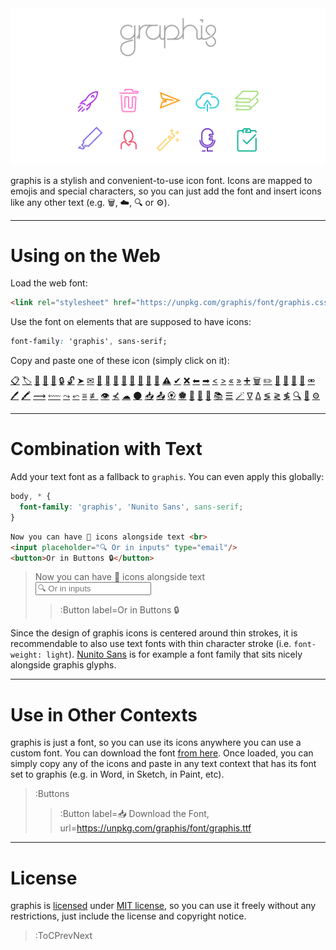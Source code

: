 <img src="/docs/assets/banner-rainbow.svg">

graphis is a stylish and convenient-to-use icon font. Icons are mapped to emojis and special characters,
so you can just add the font and insert icons like any other text (e.g. 🗑, ☁, 🔍 or ⚙).

---

# Using on the Web

Load the web font:

```html
<link rel="stylesheet" href="https://unpkg.com/graphis/font/graphis.css">
```
Use the font on elements that are supposed to have icons:
```css
font-family: 'graphis', sans-serif;
```

Copy and paste one of these icon (simply click on it):

[📋](:Glyph)
[🏷](:Glyph)
[👤](:Glyph)
[👥](:Glyph)
[👴](:Glyph)
[🔒](:Glyph)
[🔓](:Glyph)
[➤](:Glyph)
[✉](:Glyph)
[💬](:Glyph)
[](:Glyph)
[🎙](:Glyph)
[🎤](:Glyph)
[🎥](:Glyph)
[🎦](:Glyph)
[🎴](:Glyph)
[🚫](:Glyph)
[⚠](:Glyph)
[✔](:Glyph)
[❌](:Glyph)
[⬅](:Glyph)
[➡](:Glyph)
[<](:Glyph)
[>](:Glyph)
[«](:Glyph)
[»](:Glyph)
[➕](:Glyph)
[🗑](:Glyph)
[✏](:Glyph)
[📝](:Glyph)
[💭](:Glyph)
[💨](:Glyph)
[🔗](:Glyph)
[⚮](:Glyph)
[🖊](:Glyph)
[🖍](:Glyph)
[⟿](:Glyph)
[⬳](:Glyph)
[⤳](:Glyph)
[⬿](:Glyph)
[≡](:Glyph)
[≢](:Glyph)
[👁](:Glyph)
[⊀](:Glyph)
[☁](:Glyph)
[🌑](:Glyph)
[📥](:Glyph)
[📤](:Glyph)
[🏵](:Glyph)
[🏶](:Glyph)
[🙅](:Glyph)
[🚀](:Glyph)
[📄](:Glyph)
[📚](:Glyph)
[☰](:Glyph)
[🪄](:Glyph)
[∇](:Glyph)
[∆](:Glyph)
[≶](:Glyph)
[≷](:Glyph)
[≸](:Glyph)
[🔍](:Glyph)
[🙈](:Glyph)
[⚙](:Glyph)

---

# Combination with Text

Add your text font as a fallback to `graphis`. You can even apply this globally:
```css
body, * {
  font-family: 'graphis', 'Nunito Sans', sans-serif;
}
```
```markdown
Now you can have 👤 icons alongside text <br>
<input placeholder="🔍 Or in inputs" type="email"/>
<button>Or in Buttons 🔒</button>
```
>
> Now you can have 👤 icons alongside text <br>
> <input placeholder="🔍 Or in inputs" type="email"/>
> > :Button label=Or in Buttons 🔒
>

Since the design of graphis icons is centered around thin strokes, it is recommendable to also
use text fonts with thin character stroke (i.e. `font-weight: light`). [Nunito Sans](https://fonts.google.com/specimen/Nunito+Sans)
is for example a font family that sits nicely alongside graphis glyphs.

---

# Use in Other Contexts

graphis is just a font, so you can use its icons anywhere you can use a custom font. You can download the font
[from here](https://unpkg.com/graphis/font/graphis.ttf). Once loaded, you can simply copy any of the icons and paste
in any text context that has its font set to graphis (e.g. in Word, in Sketch, in Paint, etc).

> :Buttons
> > :Button label=📥 Download the Font, url=https://unpkg.com/graphis/font/graphis.ttf

---

# License

graphis is [licensed](https://github.com/loreanvictor/graphis/blob/main/LICENSE) under [MIT license](https://en.wikipedia.org/wiki/MIT_License),
so you can use it freely without any restrictions, just include the license and copyright notice.

> :ToCPrevNext